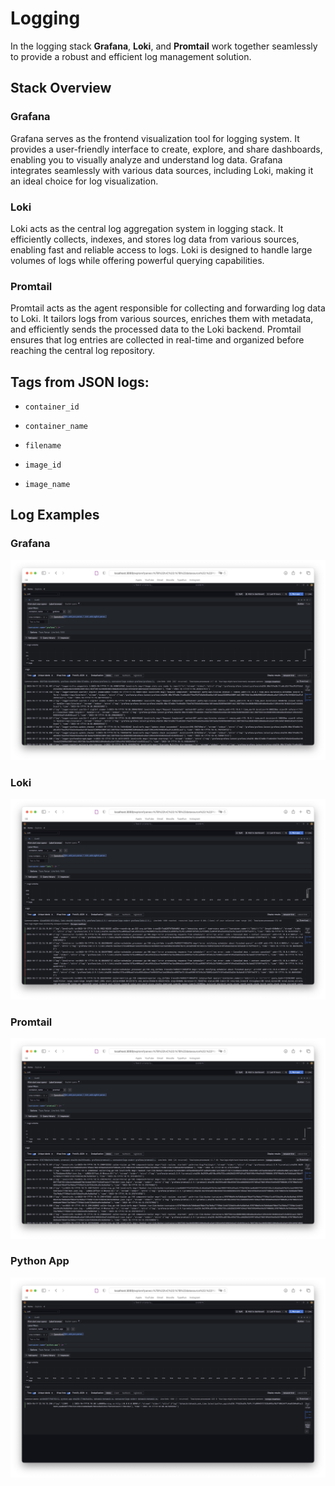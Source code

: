# Logging

In the logging stack **Grafana**, **Loki**, and **Promtail** work together seamlessly to provide a robust and efficient log management solution.

## Stack Overview

### Grafana

Grafana serves as the frontend visualization tool for logging system. It provides a user-friendly interface to create, explore, and share dashboards, enabling you to visually analyze and understand log data. Grafana integrates seamlessly with various data sources, including Loki, making it an ideal choice for log visualization.

### Loki

Loki acts as the central log aggregation system in logging stack. It efficiently collects, indexes, and stores log data from various sources, enabling fast and reliable access to logs. Loki is designed to handle large volumes of logs while offering powerful querying capabilities.

### Promtail

Promtail acts as the agent responsible for collecting and forwarding log data to Loki. It tailors logs from various sources, enriches them with metadata, and efficiently sends the processed data to the Loki backend. Promtail ensures that log entries are collected in real-time and organized before reaching the central log repository.

## Tags from JSON logs:

- `container_id`

- `container_name`

- `filename`

- `image_id`

- `image_name`

## Log Examples

### Grafana
![grafana](assets/images/grafana.jpeg)

### Loki
![loki](assets/images/loki.jpeg)

### Promtail
![promtail](assets/images/promtail.jpeg)

### Python App
![python app](assets/images/python_app.jpeg)
